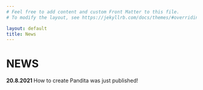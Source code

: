 ```yaml
---
# Feel free to add content and custom Front Matter to this file.
# To modify the layout, see https://jekyllrb.com/docs/themes/#overriding-theme-defaults

layout: default
title: News
---
```


# NEWS

<b>20.8.2021 </b> How to create Pandita was just published!
